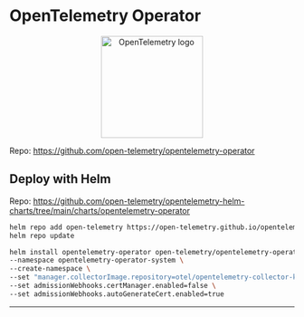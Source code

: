 # OpenTelemetry Operator

<p align="center">
  <a href="https://opentelemetry.io/">
    <img src="https://opentelemetry.io/img/logos/opentelemetry-horizontal-color.svg" alt="OpenTelemetry logo" height="180">
  </a>
</p>

Repo: https://github.com/open-telemetry/opentelemetry-operator

## Deploy with Helm

Repo: https://github.com/open-telemetry/opentelemetry-helm-charts/tree/main/charts/opentelemetry-operator

```sh
helm repo add open-telemetry https://open-telemetry.github.io/opentelemetry-helm-charts
helm repo update
```
```sh
helm install opentelemetry-operator open-telemetry/opentelemetry-operator \
--namespace opentelemetry-operator-system \
--create-namespace \
--set "manager.collectorImage.repository=otel/opentelemetry-collector-k8s" \
--set admissionWebhooks.certManager.enabled=false \
--set admissionWebhooks.autoGenerateCert.enabled=true
```

---